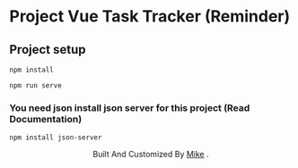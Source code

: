 # Project Vue Task Tracker (Reminder)

## Project setup
```
npm install
```
```
npm run serve
```
### You need json install json server for this project (Read Documentation)
```
npm install json-server
```

<p align="center"> Built And Customized By <a href='https://instagram.com/mamadreza_sheylani'>Mike</a> .</p>